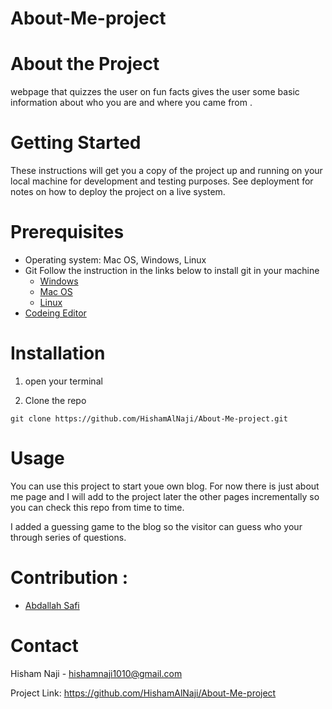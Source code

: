# About-Me-project


# About the Project

webpage that quizzes the user on fun facts gives the user some basic information about who you are and where you came from .

# Getting Started

These instructions will get you a copy of the project up and running on your local machine for development and testing purposes. See deployment for notes on how to deploy the project on a live system.

# Prerequisites

- Operating system: Mac OS, Windows, Linux
- Git
  Follow the instruction in the links below to install git in your machine
  - [Windows](https://git-scm.com/download/win)
  - [Mac OS](https://git-scm.com/download/mac)
  - [Linux](https://git-scm.com/download/linux)
- [Codeing Editor](https://www.wpbeginner.com/showcase/12-best-code-editors-for-mac-and-windows-for-editing-wordpress-files/)

# Installation

1. open your terminal

2. Clone the repo

`git clone https://github.com/HishamAlNaji/About-Me-project.git`

# Usage

You can use this project to start youe own blog. For now there is just about me page and I will add to the project later the other pages incrementally so you can check this repo from time to time.

I added a guessing game to the blog so the visitor can guess who your through series of questions.


# Contribution :

- [Abdallah Safi](https://github.com/AbdallahSafi)


# Contact

Hisham Naji - hishamnaji1010@gmail.com

Project Link: https://github.com/HishamAlNaji/About-Me-project
